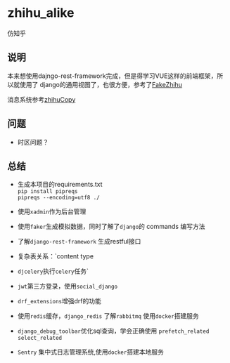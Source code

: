 # zhihu_alike
仿知乎

## 说明
本来想使用dajngo-rest-framework完成，但是得学习VUE这样的前端框架，所以就使用了
django的通用视图了，也很方便，参考了[FakeZhihu](https://github.com/chris5641/FakeZhihu "FakeZhihu")

消息系统参考[zhihuCopy](https://github.com/threegirl2014/zhihuCopy 'link')

## 问题
* 时区问题？

## 总结
* 生成本项目的requirements.txt  
`pip install pipreqs`  
`pipreqs --encoding=utf8 ./`

* 使用`xadmin`作为后台管理
* 使用`faker`生成模拟数据，同时了解了`django`的 commands 编写方法
* 了解`django-rest-framework` 生成restful接口
* 复杂表关系：`content type
* `djcelery`执行`celery`任务`
* `jwt`第三方登录，使用`social_django`
* `drf_extensions`增强drf的功能
* 使用`redis`缓存，`django_redis`  了解`rabbitmq` 使用`docker`搭建服务
* `django_debug_toolbar`优化sql查询，学会正确使用 `prefetch_related   select_related`
* `Sentry`  集中式日志管理系统,使用`docker`搭建本地服务
